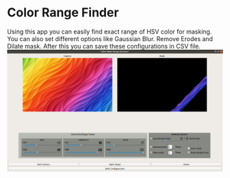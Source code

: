# Color Range Finder
Using this app you can easily find exact range of HSV color for masking. You can also set different options like Gaussian Blur. Remove Erodes and Dilate mask. After this you can save these configurations in CSV file.  
![GitHub Logo](/images/screenshot.png)
